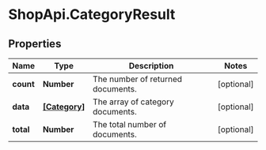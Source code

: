 # ShopApi.CategoryResult

## Properties

Name | Type | Description | Notes
------------ | ------------- | ------------- | -------------
**count** | **Number** | The number of returned documents. | [optional] 
**data** | [**[Category]**](Category.md) | The array of category documents. | [optional] 
**total** | **Number** | The total number of documents. | [optional] 


